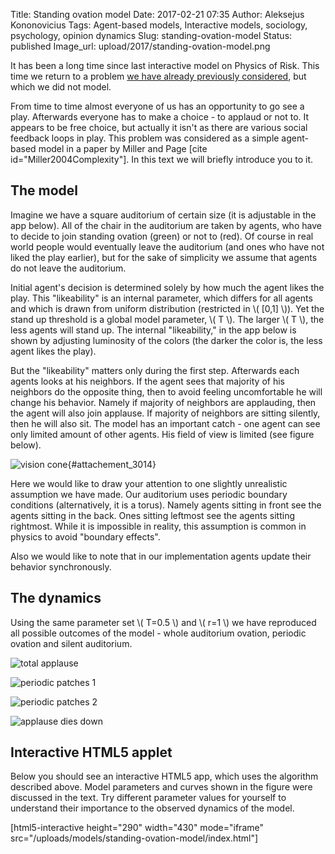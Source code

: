 Title: Standing ovation model
Date: 2017-02-21 07:35
Author: Aleksejus Kononovicius
Tags: Agent-based models, Interactive models, sociology, psychology, opinion dynamics
Slug: standing-ovation-model
Status: published
Image_url: upload/2017/standing-ovation-model.png

It has been a long time
since last interactive model on Physics of Risk. This time we return to
a problem [we have already previously
considered]({filename}/articles/2014/statistical-physics-a-key-to-understanding-of-the-social-and-economic-complexity.md),
but which we did not model.

From time to time almost everyone of us has an opportunity to go see a
play. Afterwards everyone has to make a choice - to applaud or not to.
It appears to be free choice, but actually it isn't as there are various
social feedback loops in play. This problem was considered as a simple
agent-based model in a paper by Miller and Page \[cite
id="Miller2004Complexity"\]. In this text we will briefly introduce you
to it.<!--more-->

The model
---------

Imagine we have a square auditorium of certain size (it is adjustable in
the app below). All of the chair in the auditorium are taken by agents,
who have to decide to join standing ovation (green) or not to (red). Of
course in real world people would eventually leave the auditorium (and
ones who have not liked the play earlier), but for the sake of
simplicity we assume that agents do not leave the auditorium.

Initial agent's decision is determined solely by how much the agent
likes the play. This "likeability" is an internal parameter, which
differs for all agents and which is drawn from uniform distribution
(restricted in \\\(  \[0,1\] \\\)). Yet the stand up threshold is a
global model parameter, \\\(  T \\\). The larger \\\(  T \\\), the less
agents will stand up. The internal "likeability," in the app below is
shown by adjusting luminosity of the colors (the darker the color is,
the less agent likes the play).

But the "likeability" matters only during the first step. Afterwards
each agents looks at his neighbors. If the agent sees that majority of
his neighbors do the opposite thing, then to avoid feeling uncomfortable
he will change his behavior. Namely if majority of neighbors are
applauding, then the agent will also join applause. If majority of
neighbors are sitting silently, then he will also sit. The model has an
important catch - one agent can see only limited amount of other agents.
His field of view is limited (see figure below).

![vision cone]({static}/uploads/2017/standing-ovation-model-vision-cone.png "Agent's field of view is a cone. Vision radius is a choosable model parameter (cases up until r=3 are shown)."){#attachement_3014}

Here we would like to draw your attention to one slightly unrealistic
assumption we have made. Our auditorium uses periodic boundary
conditions (alternatively, it is a torus). Namely agents sitting in
front see the agents sitting in the back. Ones sitting leftmost see the
agents sitting rightmost. While it is impossible in reality, this
assumption is common in physics to avoid "boundary effects".

Also we would like to note that in our implementation agents update
their behavior synchronously.

The dynamics
------------

Using the same parameter set \\\(  T=0.5 \\\) and \\\(  r=1 \\\) we have
reproduced all possible outcomes of the model - whole auditorium
ovation, periodic ovation and silent auditorium.

![total applause]({static}/uploads/2017/standing-ovation-model-total-ovation.png "After some time all
agents have joined standing ovation (green curve is at 1). No agents feel
uncomfortable (black curve is at 0).")

![periodic patches 1]({static}/uploads/2017/standing-ovation-model.png "Periodic ovation has developed. Agents stand up and after some time sit down. A fraction of agents remains uncomfortable.")

![periodic patches 2]({static}/uploads/2017/standing-ovation-model-diagonal.png "Periodic ovation has developed. Agents stand up and after some time sit down. A fraction of agents remains uncomfortable. The main difference from the previous example is a shape of the 'front.'")

![applause dies down]({static}/uploads/2017/standing-ovation-model-dies-down.png "After some time applause dies down (green curve is at 0). No agents feel uncomfortable (black curve is at 0).")
 
Interactive HTML5 applet
------------------------

Below you should see an interactive HTML5 app, which uses the algorithm
described above. Model parameters and curves shown in the figure were
discussed in the text. Try different parameter values for yourself to
understand their importance to the observed dynamics of the model.

[html5-interactive height="290" width="430" mode="iframe"
src="/uploads/models/standing-ovation-model/index.html"]
